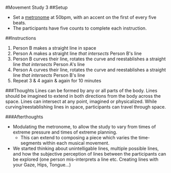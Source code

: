 #Movement Study 3
##Setup
* Set a [metronome](http://webmetronome.com/?t=50&b=5&a=1000) at 50bpm, with an accent on the first of every five beats.
* The participants have five counts to complete each instruction.

##Instructions
1. Person B makes a straight line in space
2. Person A makes a straight line _that intersects_ Person B's line
3. Person B curves their line, rotates the curve and reestablishes a straight line _that intersects_ Person A's line
4. Person A curves their line, rotates the curve and reestablishes a straight line _that intersects_ Person B's line
5. Repeat 3 & 4 again & again for 10 minutes

###Thoughts
Lines can be formed by any or all parts of the body. Lines should be imagined to extend in both directions from the body across the space. Lines can intersect at any point, imagined or physicalized. While curving/reestablishing lines in space, participants can travel through space.

###Afterthoughts
* Modulating the metronome, to allow the study to vary from times of extreme pressure and times of extreme planning.
    * This can extend to composing a piece which varies the time-segments within each musical movement.
* We started thinking about unintelligable lines, multiple possible lines, and how the subjective perception of lines between the participants can be explored (one person mis-interprets a line etc. Creating lines with your Gaze, Hips, Tongue...)
